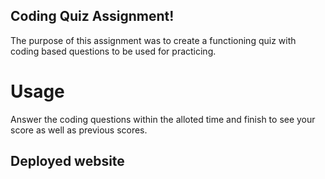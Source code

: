## Coding Quiz Assignment!

 The purpose of this assignment was to create a functioning quiz with coding based questions to be used for practicing.

# Usage

Answer the coding questions within the alloted time and finish to see your score as well as previous scores.

## Deployed website 



